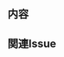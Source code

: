 ## 内容

<!-- このプルリクエストで何を変更したかを記載してください -->

## 関連Issue

<!-- 関連するIssueやプルリクエストがあれば、番号またはURLをリスト形式で記載してください -->

<!--
- close #123
- ref #123
- ref https://github.com/photonicsystemsolutions/example_repo/issues/123
-->

<!-- その他、レビュワーに共有したい情報や補足、スクリーンショットや動画などがあれば、見出しを追加して記載してください -->
